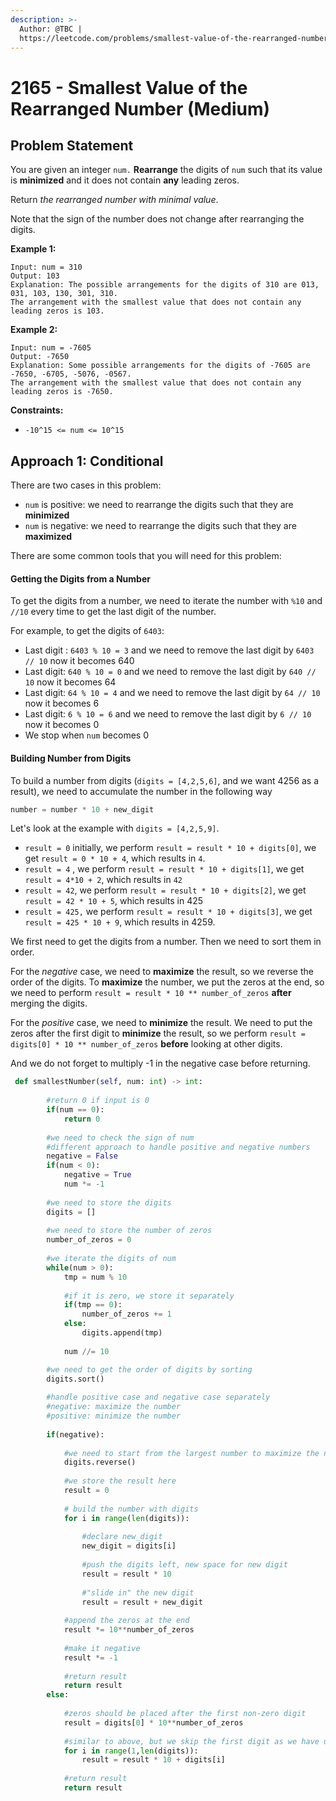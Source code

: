 ```yaml
---
description: >-
  Author: @TBC |
  https://leetcode.com/problems/smallest-value-of-the-rearranged-number/
---
```


# 2165 - Smallest Value of the Rearranged Number (Medium)

## Problem Statement

You are given an integer `num.` **Rearrange** the digits of `num` such that its value is **minimized** and it does not contain **any** leading zeros.

Return _the rearranged number with minimal value_.

Note that the sign of the number does not change after rearranging the digits.

**Example 1:**

```
Input: num = 310
Output: 103
Explanation: The possible arrangements for the digits of 310 are 013, 031, 103, 130, 301, 310. 
The arrangement with the smallest value that does not contain any leading zeros is 103.
```

**Example 2:**

```
Input: num = -7605
Output: -7650
Explanation: Some possible arrangements for the digits of -7605 are -7650, -6705, -5076, -0567.
The arrangement with the smallest value that does not contain any leading zeros is -7650.
```

**Constraints:**

* `-10^15 <= num <= 10^15`

## Approach 1: Conditional

There are two cases in this problem:

* `num` is positive: we need to rearrange the digits such that they are **minimized**&#x20;
* `num` is negative: we need to rearrange the digits such that they are **maximized**&#x20;

There are some common tools that you will need for this problem:

#### Getting the Digits from a Number

To get the digits from a number, we need to iterate the number with `%10` and `//10` every time to get the last digit of the number.

For example, to get the digits of `6403`:

* Last digit : `6403 % 10 = 3` and we need to remove the last digit by `6403 // 10` now it becomes 640
* Last digit: `640 % 10 = 0` and we need to remove the last digit by `640 // 10` now it becomes 64
* Last digit: `64 % 10 = 4` and we need to remove the last digit by `64 // 10` now it becomes 6
* Last digit: `6 % 10 = 6` and we need to remove the last digit by `6 // 10` now it becomes 0
* We stop when `num` becomes 0

#### Building Number from Digits

To build a number from digits (`digits = [4,2,5,6]`, and we want 4256 as a result), we need to accumulate the number in the following way

```python
number = number * 10 + new_digit
```

Let's look at the example with `digits = [4,2,5,9]`.&#x20;

* `result = 0` initially, we perform `result = result * 10 + digits[0]`, we get `result = 0 * 10 + 4`, which results in `4`.
* `result = 4` , we perform `result = result * 10 + digits[1]`, we get `result = 4*10 + 2`, which results in `42`
* `result = 42`, we perform `result = result * 10 + digits[2]`, we get `result = 42 * 10 + 5`, which results in 425
* `result = 425,` we perform `result = result * 10 + digits[3]`, we get `result = 425 * 10 + 9`, which results in 4259.

We first need to get the digits from a number. Then we need to sort them in order.&#x20;

For the _negative_ case, we need to **maximize** the result, so we reverse the order of the digits. To **maximize** the number, we put the zeros at the end, so we need to perform `result = result * 10 ** number_of_zeros` **after** merging the digits.

For the _positive_ case, we need to **minimize** the result. We need to put the zeros after the first digit to **minimize** the result, so we perform `result = digits[0] * 10 ** number_of_zeros` **before** looking at other digits.&#x20;

And we do not forget to multiply -1 in the negative case before returning.&#x20;

```python
 def smallestNumber(self, num: int) -> int:
        
        #return 0 if input is 0
        if(num == 0):
            return 0
        
        #we need to check the sign of num
        #different approach to handle positive and negative numbers
        negative = False
        if(num < 0):
            negative = True
            num *= -1
        
        #we need to store the digits
        digits = []
        
        #we need to store the number of zeros
        number_of_zeros = 0
        
        #we iterate the digits of num
        while(num > 0):
            tmp = num % 10
            
            #if it is zero, we store it separately
            if(tmp == 0):
                number_of_zeros += 1
            else:
                digits.append(tmp)
            
            num //= 10

        #we need to get the order of digits by sorting    
        digits.sort()
        
        #handle positive case and negative case separately
        #negative: maximize the number
        #positive: minimize the number
        
        if(negative):
            
            #we need to start from the largest number to maximize the negative case
            digits.reverse()
            
            #we store the result here
            result = 0
            
            # build the number with digits
            for i in range(len(digits)):
                
                #declare new_digit
                new_digit = digits[i]
                
                #push the digits left, new space for new digit
                result = result * 10
                
                #"slide in" the new digit
                result = result + new_digit
            
            #append the zeros at the end
            result *= 10**number_of_zeros
            
            #make it negative 
            result *= -1
            
            #return result
            return result
        else:
            
            #zeros should be placed after the first non-zero digit
            result = digits[0] * 10**number_of_zeros
            
            #similar to above, but we skip the first digit as we have used it already
            for i in range(1,len(digits)):
                result = result * 10 + digits[i]
                
            #return result
            return result
```
